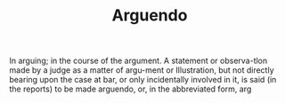 ---
title: Arguendo
letter: A
permalink: "/definitions/arguendo.html"
body: In arguing; in the course of the argument. A statement or observa-tlon made
  by a judge as a matter of argu-ment or Illustration, but not directly bearing upon
  the case at bar, or only incidentally involved in it, is said (in the reports) to
  be made arguendo, or, in the abbreviated form, arg
published_at: '2018-07-07'
layout: post
---